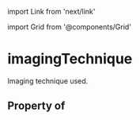 import Link from 'next/link'
  
import Grid from '@components/Grid'

# imagingTechnique

Imaging technique used.

## Property of



